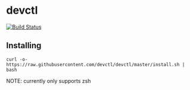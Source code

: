# devctl
[![Build Status](https://travis-ci.com/benjamincaldwell/devctl.svg?token=L1GtGC1ysbqS5qEjAzwk&branch=master)](https://travis-ci.com/benjamincaldwell/devctl)

## Installing
```
curl -o- https://raw.githubusercontent.com/devctl/devctl/master/install.sh | bash
```

NOTE: currently only supports zsh
